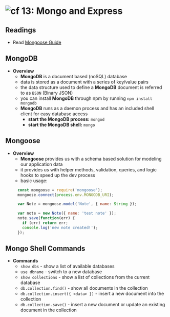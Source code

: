 ![cf](http://i.imgur.com/7v5ASc8.png) 13: Mongo and Express
=====================================

## Readings
* Read [Mongoose Guide](http://mongoosejs.com/docs/guide.html)

## MongoDB
  * **Overview**
    * **MongoDB** is a document based (noSQL) database
    * data is stored as a document with a series of key/value pairs
    * the data structure used to define a **MongoDB** document is referred to as `BSON` (Binary JSON)
    * you can install **MongoDB** through npm by running `npm install mongodb`
    * **MongoDB** runs as a daemon process and has an included shell client for easy database access
      * **start the MongoDB process:** `mongod`
      * **start the MongoDB shell:** `mongo`

## Mongoose
  * **Overview**
    * **Mongoose** provides us with a schema based solution for modeling our application data
    * it provides us with helper methods, validation, queries, and logic hooks to speed up the dev process
    * basic usage:
    ``` javascript
      const mongoose = require('mongoose');
      mongoose.connect(process.env.MONGODB_URI);

      var Note = mongoose.model('Note', { name: String });

      var note = new Note({ name: 'test note' });
      note.save(function(err) {
        if (err) return err;
        console.log('new note created!');
      });
    ```

## Mongo Shell Commands
  * **Commands**
    * `show dbs` - show a list of available databases
    * `use dbname` - switch to a new database
    * `show collections` - show a list of collections from the current database
    * `db.collection.find()` - show all documents in the collection
    * `db.collection.insert({ <data> })` - insert a new document into the collection
    * `db.collection.save()` - insert a new document or update an existing document in the collection
